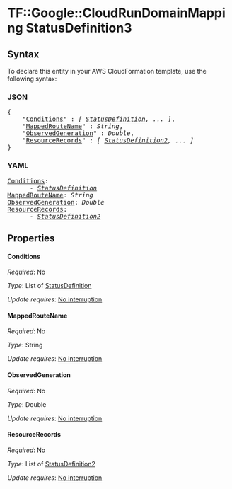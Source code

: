 # TF::Google::CloudRunDomainMapping StatusDefinition3

## Syntax

To declare this entity in your AWS CloudFormation template, use the following syntax:

### JSON

<pre>
{
    "<a href="#conditions" title="Conditions">Conditions</a>" : <i>[ <a href="statusdefinition.md">StatusDefinition</a>, ... ]</i>,
    "<a href="#mappedroutename" title="MappedRouteName">MappedRouteName</a>" : <i>String</i>,
    "<a href="#observedgeneration" title="ObservedGeneration">ObservedGeneration</a>" : <i>Double</i>,
    "<a href="#resourcerecords" title="ResourceRecords">ResourceRecords</a>" : <i>[ <a href="statusdefinition2.md">StatusDefinition2</a>, ... ]</i>
}
</pre>

### YAML

<pre>
<a href="#conditions" title="Conditions">Conditions</a>: <i>
      - <a href="statusdefinition.md">StatusDefinition</a></i>
<a href="#mappedroutename" title="MappedRouteName">MappedRouteName</a>: <i>String</i>
<a href="#observedgeneration" title="ObservedGeneration">ObservedGeneration</a>: <i>Double</i>
<a href="#resourcerecords" title="ResourceRecords">ResourceRecords</a>: <i>
      - <a href="statusdefinition2.md">StatusDefinition2</a></i>
</pre>

## Properties

#### Conditions

_Required_: No

_Type_: List of <a href="statusdefinition.md">StatusDefinition</a>

_Update requires_: [No interruption](https://docs.aws.amazon.com/AWSCloudFormation/latest/UserGuide/using-cfn-updating-stacks-update-behaviors.html#update-no-interrupt)

#### MappedRouteName

_Required_: No

_Type_: String

_Update requires_: [No interruption](https://docs.aws.amazon.com/AWSCloudFormation/latest/UserGuide/using-cfn-updating-stacks-update-behaviors.html#update-no-interrupt)

#### ObservedGeneration

_Required_: No

_Type_: Double

_Update requires_: [No interruption](https://docs.aws.amazon.com/AWSCloudFormation/latest/UserGuide/using-cfn-updating-stacks-update-behaviors.html#update-no-interrupt)

#### ResourceRecords

_Required_: No

_Type_: List of <a href="statusdefinition2.md">StatusDefinition2</a>

_Update requires_: [No interruption](https://docs.aws.amazon.com/AWSCloudFormation/latest/UserGuide/using-cfn-updating-stacks-update-behaviors.html#update-no-interrupt)

